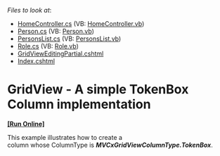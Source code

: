<!-- default file list -->
*Files to look at*:

* [HomeController.cs](./CS/Sample/Controllers/HomeController.cs) (VB: [HomeController.vb](./VB/Sample/Controllers/HomeController.vb))
* [Person.cs](./CS/Sample/Models/Person.cs) (VB: [Person.vb](./VB/Sample/Models/Person.vb))
* [PersonsList.cs](./CS/Sample/Models/PersonsList.cs) (VB: [PersonsList.vb](./VB/Sample/Models/PersonsList.vb))
* [Role.cs](./CS/Sample/Models/Role.cs) (VB: [Role.vb](./VB/Sample/Models/Role.vb))
* [GridViewEditingPartial.cshtml](./CS/Sample/Views/Home/GridViewEditingPartial.cshtml)
* [Index.cshtml](./CS/Sample/Views/Home/Index.cshtml)
<!-- default file list end -->
# GridView - A simple TokenBox Column implementation
<!-- run online -->
**[[Run Online]](https://codecentral.devexpress.com/t328461)**
<!-- run online end -->


<p>This example illustrates how to create a column whose ColumnType is <strong><em>MVCxGridViewColumnType.TokenBox</em></strong>. </p>

<br/>


